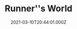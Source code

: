 ---
collection_archive: false
collection_awards: []
collection_category:
  - Editorial
  - Motion
  - Reportage
  - Color
  - Lifestyle
  - Sports + Athletes
  - Environments
collection_content: 
collection_cover: https://d1sf55qlb7p6hz.cloudfront.net/runnersworld_cover-1.jpg
collection_cover_mobile: https://d1sf55qlb7p6hz.cloudfront.net/verticalcovers-49.jpg
collection_description: >-
  How running’s power couple pulled off their mind-boggling transformation–
  while raising four kids.
collection_description_alignment: center
collection_exhibition: []
collection_filter: Commissioned + Stock
collection_hidden: false
collection_meta: The Reinvention of Ryan and Sara Hall
collection_meta_2: 
collection_press: []
collection_preview:
  - https://d1sf55qlb7p6hz.cloudfront.net/runners-thumb-cover-2.jpg
  - https://d1sf55qlb7p6hz.cloudfront.net/runners-thumb-cover-3.jpg
  - https://d1sf55qlb7p6hz.cloudfront.net/runners-thumb-cover-1.jpg
  - https://d1sf55qlb7p6hz.cloudfront.net/runners-thumb-cover-4.jpg
cover_image: 
date: 2021-03-10T20:44:01.000Z
description: 
hide_footer: true
layout: blocks
navigation_theme: black
px_extra: true
row_alignment: between
slug: runnersworld-halls
theme_color: E4D1EB
theme_color_all_works: 
title: Runner''s World 
seo:
  meta_description: >-
    Jesse Rieser photographs Ryan Hall and Sara Hall in Flagstaff Arizona. Jesse
    Rieser makes portraits and documents their workouts for Runner’s World
    Magazine.
  meta_title: 
collection_blocks:
  - _bookshop_name: collections/media-row-start
    row_alignment: between
  - _bookshop_name: collections/media-element
    align_y: 
    block: media-element
    caption: 
    color: FBE3C5
    image: https://d1sf55qlb7p6hz.cloudfront.net/rieser-runnersworld-1.jpg
    margin_left: 5
    margin_right: 0
    margin_y: 100
    width: 60
  - _bookshop_name: collections/media-element
    align_y: 
    block: media-element
    caption: 
    color: EEF8D8
    image: https://d1sf55qlb7p6hz.cloudfront.net/rieser-runnersworld-2.jpg
    margin_left: 0
    margin_right: 5
    margin_y: 800
    width: 25
  - _bookshop_name: collections/media-row
    row_alignment: between
  - _bookshop_name: collections/media-motion
    align_y: start
    block_aspect_ratio: 
    caption: 
    color: 
    image: 
    margin_left: 15
    margin_right: 0
    margin_y: 100
    show_controls: false
    template: block-media-motion
    vimeo_id: 522112869
    width: 66
  - _bookshop_name: collections/media-row
    row_alignment: between
  - _bookshop_name: collections/media-element
    align_y: 
    block: media-element
    caption: 
    color: F9E6CD
    image: https://d1sf55qlb7p6hz.cloudfront.net/rieser-runnersworld-3.jpg
    margin_left: 25
    margin_right: 0
    margin_y: 100
    width: 33
  - _bookshop_name: collections/media-row
    row_alignment: between
  - _bookshop_name: collections/media-element
    align_y: 
    block: media-element
    caption: 
    color: CBEDF8
    image: https://d1sf55qlb7p6hz.cloudfront.net/rieser-runnersworld-4.jpg
    margin_left: 40
    margin_right: 0
    margin_y: 100
    width: 50
  - _bookshop_name: collections/media-row
    row_alignment: between
  - _bookshop_name: collections/media-element
    align_y: 
    block: media-element
    caption: 
    color: F8DAF9
    image: https://d1sf55qlb7p6hz.cloudfront.net/rieser-runnersworld-5.jpg
    margin_left: 5
    margin_right: 0
    margin_y: 300
    width: 66
  - _bookshop_name: collections/media-element
    align_y: 
    block: media-element
    caption: 
    color: F8E0E0
    image: https://d1sf55qlb7p6hz.cloudfront.net/rieser-runnersworld-6.jpg
    margin_left: 0
    margin_right: 0
    margin_y: 100
    width: 20
  - _bookshop_name: collections/media-row
    row_alignment: between
  - _bookshop_name: collections/media-element
    align_y: 
    block: media-element
    caption: 
    color: E0FBC5
    image: https://d1sf55qlb7p6hz.cloudfront.net/rieser-runnersworld-7.jpg
    margin_left: 30
    margin_right: 0
    margin_y: 400
    width: 25
  - _bookshop_name: collections/media-element
    align_y: 
    block: media-element
    caption: 
    color: FBE5C5
    image: https://d1sf55qlb7p6hz.cloudfront.net/rieser-runnersworld-8.jpg
    margin_left: 0
    margin_right: 10
    margin_y: 100
    width: 30
  - _bookshop_name: collections/media-row
    row_alignment: between
  - _bookshop_name: collections/media-element
    align_y: 
    block: media-element
    caption: 
    color: C5FBF4
    image: https://d1sf55qlb7p6hz.cloudfront.net/rieser-runnersworld-9.jpg
    margin_left: 40
    margin_right: 0
    margin_y: 100
    width: 66
  - _bookshop_name: collections/media-row
    row_alignment: between
  - _bookshop_name: collections/media-element
    align_y: 
    block: media-element
    caption: 
    color: FBC5C6
    image: https://d1sf55qlb7p6hz.cloudfront.net/rieser-runnersworld-12.jpg
    margin_left: 15
    margin_right: 0
    margin_y: 200
    width: 55
  - _bookshop_name: collections/media-row
    row_alignment: between
  - _bookshop_name: collections/media-element
    align_y: 
    block: media-element
    caption: 
    color: FBE3C5
    image: https://d1sf55qlb7p6hz.cloudfront.net/rieser-runnersworld-10.jpg
    margin_left: 5
    margin_right: 0
    margin_y: 100
    width: 33
  - _bookshop_name: collections/media-element
    align_y: 
    block: media-element
    caption: 
    color: CFEFF8
    image: https://d1sf55qlb7p6hz.cloudfront.net/rieser-runnersworld-11.jpg
    margin_left: 0
    margin_right: 10
    margin_y: 400
    width: 45
  - _bookshop_name: collections/media-row
    row_alignment: between
  - _bookshop_name: collections/media-motion
    align_y: start
    block_aspect_ratio: 2x3
    caption: 
    color: 
    image: 
    margin_left: 25
    margin_right: 0
    margin_y: 100
    show_controls: false
    template: block-media-motion
    vimeo_id: 522114803
    width: 40
  - _bookshop_name: collections/media-row
    row_alignment: between
  - _bookshop_name: collections/media-element
    align_y: 
    block: media-element
    caption: 
    color: FFEBD6
    image: https://d1sf55qlb7p6hz.cloudfront.net/rieser-runnersworld-17.jpg
    margin_left: 10
    margin_right: 0
    margin_y: 200
    width: 25
  - _bookshop_name: collections/media-element
    align_y: 
    block: media-element
    caption: 
    color: D5FDDD
    image: https://d1sf55qlb7p6hz.cloudfront.net/rieser-runnersworld-13.jpg
    margin_left: 0
    margin_right: 0
    margin_y: 100
    width: 60
  - _bookshop_name: collections/media-row
    row_alignment: between
  - _bookshop_name: collections/media-motion
    align_y: start
    block_aspect_ratio: 16x9
    caption: 
    color: 
    image: 
    margin_left: 15
    margin_right: 0
    margin_y: 200
    show_controls: false
    template: block-media-motion
    vimeo_id: 0522113804
    width: 80
  - _bookshop_name: collections/media-row
    row_alignment: between
  - _bookshop_name: collections/media-element
    align_y: 
    block: media-element
    caption: 
    color: FBDFFC
    image: https://d1sf55qlb7p6hz.cloudfront.net/rieser-runnersworld-14.jpg
    margin_left: 20
    margin_right: 0
    margin_y: 200
    width: 45
  - _bookshop_name: collections/media-element
    align_y: 
    block: media-element
    caption: 
    color: FCECD5
    image: https://d1sf55qlb7p6hz.cloudfront.net/rieser-runnersworld-15.jpg
    margin_left: 0
    margin_right: 10
    margin_y: 800
    width: 20
  - _bookshop_name: collections/media-row
    row_alignment: between
  - _bookshop_name: collections/media-element
    align_y: 
    block: media-element
    caption: 
    color: C5FBC7
    image: https://d1sf55qlb7p6hz.cloudfront.net/rieser-runnersworld-16.jpg
    margin_left: 25
    margin_right: 0
    margin_y: 100
    width: 55
  - _bookshop_name: collections/media-row-end
---